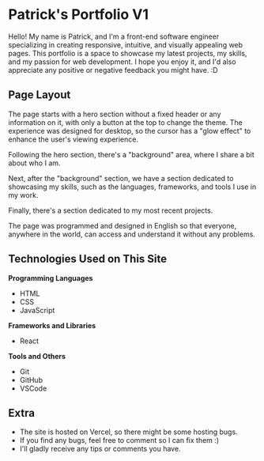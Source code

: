 # Patrick's Portfolio V1

Hello! My name is Patrick, and I'm a front-end software engineer specializing in creating responsive, intuitive, and visually appealing web pages. This portfolio is a space to showcase my latest projects, my skills, and my passion for web development. I hope you enjoy it, and I'd also appreciate any positive or negative feedback you might have. :D

## Page Layout

The page starts with a hero section without a fixed header or any information on it, with only a button at the top to change the theme. The experience was designed for desktop, so the cursor has a "glow effect" to enhance the user's viewing experience.

Following the hero section, there's a "background" area, where I share a bit about who I am.

Next, after the "background" section, we have a section dedicated to showcasing my skills, such as the languages, frameworks, and tools I use in my work.

Finally, there's a section dedicated to my most recent projects.

The page was programmed and designed in English so that everyone, anywhere in the world, can access and understand it without any problems.

## Technologies Used on This Site

**Programming Languages**
- HTML
- CSS
- JavaScript

**Frameworks and Libraries**
- React

**Tools and Others**
- Git
- GitHub
- VSCode

## Extra

- The site is hosted on Vercel, so there might be some hosting bugs.
- If you find any bugs, feel free to comment so I can fix them :)
- I'll gladly receive any tips or comments you have.
  
